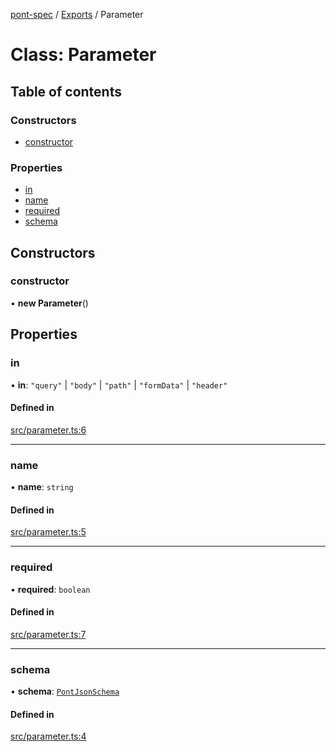 [pont-spec](../README.md) / [Exports](../modules.md) / Parameter

# Class: Parameter

## Table of contents

### Constructors

- [constructor](Parameter.md#constructor)

### Properties

- [in](Parameter.md#in)
- [name](Parameter.md#name)
- [required](Parameter.md#required)
- [schema](Parameter.md#schema)

## Constructors

### constructor

• **new Parameter**()

## Properties

### in

• **in**: ``"query"`` \| ``"body"`` \| ``"path"`` \| ``"formData"`` \| ``"header"``

#### Defined in

[src/parameter.ts:6](https://github.com/jamesdanner/pont/blob/b883bfc/packages/pont-spec/src/parameter.ts#L6)

___

### name

• **name**: `string`

#### Defined in

[src/parameter.ts:5](https://github.com/jamesdanner/pont/blob/b883bfc/packages/pont-spec/src/parameter.ts#L5)

___

### required

• **required**: `boolean`

#### Defined in

[src/parameter.ts:7](https://github.com/jamesdanner/pont/blob/b883bfc/packages/pont-spec/src/parameter.ts#L7)

___

### schema

• **schema**: [`PontJsonSchema`](PontJsonSchema.md)

#### Defined in

[src/parameter.ts:4](https://github.com/jamesdanner/pont/blob/b883bfc/packages/pont-spec/src/parameter.ts#L4)

